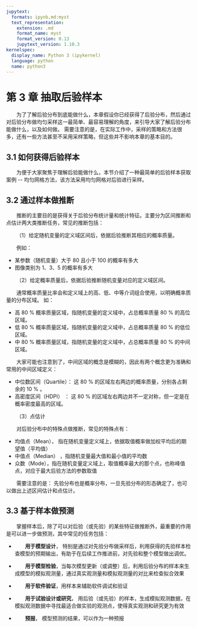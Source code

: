 ```yaml
---
jupytext:
  formats: ipynb,md:myst
  text_representation:
    extension: .md
    format_name: myst
    format_version: 0.13
    jupytext_version: 1.10.3
kernelspec:
  display_name: Python 3 (ipykernel)
  language: python
  name: python3
---
```


# 第 3 章 抽取后验样本

<style>p{text-indent:2em;2}</style>

为了了解后验分布到底能做什么，本章假设你已经获得了后验分布，然后通过对后验分布做均匀采样这一最简单、最容易理解的角度，来引导大家了解后验分布能做什么，以及如何做。 需要注意的是，在实际工作中，采样的策略和方法很多，还有一些方法甚至不采用采样策略，但这些并不影响本章的基本目的。

## 3.1 如何获得后验样本

为便于大家聚焦于理解后验能做什么，本节介绍了一种最简单的后验样本获取案例 -- 均匀网格方法，该方法采用均匀网格对后验进行采样。

## 3.2 通过样本做推断

推断的主要目的是获得关于后验分布统计量和统计特征。主要分为区间推断和点估计两大类推断任务，常见的推断包括：

（1）给定随机变量的定义域区间后，依据后验推断其相应的概率质量。

例如：
- 某参数（随机变量）大于 80 且小于 100 的概率有多大
- 图像类别为 1、3、5 的概率有多大

（2）给定概率质量后，依据后验推断随机变量对应的定义域区间。

通常概率质量比率会和定义域上的高、低、中等介词组合使用，以明确概率质量的分布区域。 如：

- 高 80 % 概率质量区域，指随机变量的定义域中，占总概率质量 80 % 的高位区域。
- 低 80 % 概率质量区域，指随机变量的定义域中，占总概率质量 80 % 的低位区域。
- 中 80 % 概率质量区域，指随机变量的定义域中，占总概率质量 80 % 的中间区域。

大家可能也注意到了，中间区域的概念是模糊的，因此有两个概念更为准确和常用的中间区域定义：
- 中位数区间（Quartile）： 这 80 % 的区域左右两边的概率质量，分别各占剩余的 10 % 。
- 高密度区间（HDPI） ：  这 80 % 的区域左右两边并不一定对称，但一定是在概率密度最高的区域。
 
（3）点估计

对后验分布中的特殊点做推断，常见的特殊点有：

- 均值点（Mean）， 指在随机变量定义域上，依据取值概率做加权平均后的期望值（平均值）
- 中值点（Median） ，指随机变量最大值和最小值的平均数
- 众数（Mode），指在随机变量定义域上，取值概率最大的那个点，也称峰值点，对应于最大后验方法的参数取值

需要注意的是： 先验分布也是概率分布，一旦先验分布的形态确定了，也可以做出上述区间估计和点估计。

## 3.3  基于样本做预测

掌握样本后，除了可以对后验（或先验）的某些特征做推断外，最重要的作用是可以进一步做预测，其中常见的任务包括：

- **用于模型设计**， 特别是通过对先验分布做采样后，利用获得的先验样本检查模型的预期输出，有助于在后续工作推进前，对先验和整个模型做出调优。

- **用于模型检验**，当每次模型更新（或调整）后，利用后验分布的样本来生成模型的模拟观测量，通过真实观测量和模拟观测量的对比来检查拟合效果

- **用于软件验证**，用样本来辅助软件调试和验证

-  **用于试验设计或研究**， 用后验（或先验）的样本，生成模拟观测数据，在模拟观测数据中寻找最适合做实验的观测点，使得真实观测和研究更为有效

- **预报**， 模型预测的结果，可以作为一种预报
